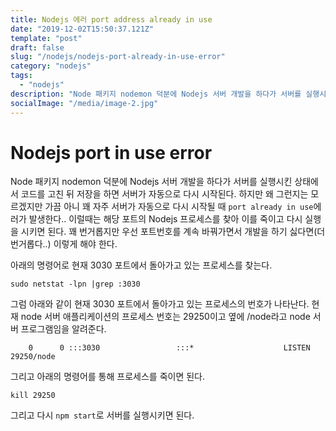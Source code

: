 ```yaml
---
title: Nodejs 에러 port address already in use
date: "2019-12-02T15:50:37.121Z"
template: "post"
draft: false
slug: "/nodejs/nodejs-port-already-in-use-error"
category: "nodejs"
tags:
  - "nodejs"
description: "Node 패키지 nodemon 덕분에 Nodejs 서버 개발을 하다가 서버를 실행시킨 상태에서 코드를 고친 뒤 저장을 하면 서버가 자동으로 다시 시작된다. 하지만 왜 그런지는 모르겠지만 가끔 아니 꽤 자주 서버가 자동으로 다시 시작될 때 `port already in use`에러가 발생한다..."
socialImage: "/media/image-2.jpg"
---
```


# Nodejs port in use error

Node 패키지 nodemon 덕분에 Nodejs 서버 개발을 하다가 서버를 실행시킨 상태에서 코드를 고친 뒤 저장을 하면 서버가 자동으로 다시 시작된다. 하지만 왜 그런지는 모르겠지만 가끔 아니 꽤 자주 서버가 자동으로 다시 시작될 때 `port already in use`에러가 발생한다.. 이럴때는 해당 포트의 Nodejs 프로세스를 찾아 이를 죽이고 다시 실행을 시키면 된다. 꽤 번거롭지만 우선 포트번호를 계속 바꿔가면서 개발을 하기 싫다면(더 번거롭다..) 이렇게 해야 한다.

아래의 명령어로 현재 3030 포트에서 돌아가고 있는 프로세스를 찾는다.

```
sudo netstat -lpn |grep :3030
```

그럼 아래와 같이 현재 3030 포트에서 돌아가고 있는 프로세스의 번호가 나타난다. 현재 node 서버 애플리케이션의 프로세스 번호는 29250이고 옆에 /node라고 node 서버 프로그램임을 알려준다.

```
    0      0 :::3030                 :::*                    LISTEN      29250/node
```

그리고 아래의 명령어를 통해 프로세스를 죽이면 된다.

```
kill 29250
```

그리고 다시 `npm start`로 서버를 실행시키면 된다.
